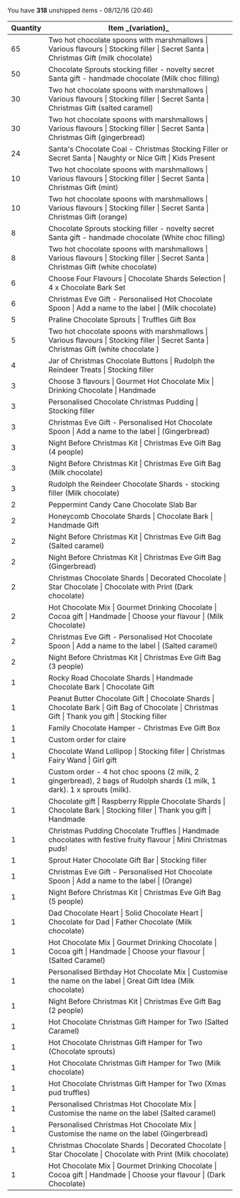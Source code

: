 You have **318** unshipped items - 08/12/16 (20:46)

<table class="table table-striped">

<thead>

<tr>

<th>Quantity</th>

<th>Item _(variation)_</th>

</tr>

</thead>

<tbody>

<tr>

<td>65</td>

<td>Two hot chocolate spoons with marshmallows | Various flavours | Stocking filler | Secret Santa | Christmas Gift (milk chocolate)</td>

</tr>

<tr>

<td>50</td>

<td>Chocolate Sprouts stocking filler - novelty secret Santa gift - handmade chocolate (Milk choc filling)</td>

</tr>

<tr>

<td>30</td>

<td>Two hot chocolate spoons with marshmallows | Various flavours | Stocking filler | Secret Santa | Christmas Gift (salted caramel)</td>

</tr>

<tr>

<td>30</td>

<td>Two hot chocolate spoons with marshmallows | Various flavours | Stocking filler | Secret Santa | Christmas Gift (gingerbread)</td>

</tr>

<tr>

<td>24</td>

<td>Santa&#39;s Chocolate Coal - Christmas Stocking Filler or Secret Santa | Naughty or Nice Gift | Kids Present</td>

</tr>

<tr>

<td>10</td>

<td>Two hot chocolate spoons with marshmallows | Various flavours | Stocking filler | Secret Santa | Christmas Gift (mint)</td>

</tr>

<tr>

<td>10</td>

<td>Two hot chocolate spoons with marshmallows | Various flavours | Stocking filler | Secret Santa | Christmas Gift (orange)</td>

</tr>

<tr>

<td>8</td>

<td>Chocolate Sprouts stocking filler - novelty secret Santa gift - handmade chocolate (White choc filling)</td>

</tr>

<tr>

<td>8</td>

<td>Two hot chocolate spoons with marshmallows | Various flavours | Stocking filler | Secret Santa | Christmas Gift (white chocolate)</td>

</tr>

<tr>

<td>6</td>

<td>Choose Four Flavours | Chocolate Shards Selection | 4 x Chocolate Bark Set</td>

</tr>

<tr>

<td>6</td>

<td>Christmas Eve Gift - Personalised Hot Chocolate Spoon | Add a name to the label | (Milk chocolate)</td>

</tr>

<tr>

<td>5</td>

<td>Praline Chocolate Sprouts | Truffles Gift Box</td>

</tr>

<tr>

<td>5</td>

<td>Two hot chocolate spoons with marshmallows | Various flavours | Stocking filler | Secret Santa | Christmas Gift (white chocolate )</td>

</tr>

<tr>

<td>4</td>

<td>Jar of Christmas Chocolate Buttons | Rudolph the Reindeer Treats | Stocking filler</td>

</tr>

<tr>

<td>3</td>

<td>Choose 3 flavours | Gourmet Hot Chocolate Mix | Drinking Chocolate | Handmade</td>

</tr>

<tr>

<td>3</td>

<td>Personalised Chocolate Christmas Pudding | Stocking filler</td>

</tr>

<tr>

<td>3</td>

<td>Christmas Eve Gift - Personalised Hot Chocolate Spoon | Add a name to the label | (Gingerbread)</td>

</tr>

<tr>

<td>3</td>

<td>Night Before Christmas Kit | Christmas Eve Gift Bag (4 people)</td>

</tr>

<tr>

<td>3</td>

<td>Night Before Christmas Kit | Christmas Eve Gift Bag (Milk chocolate)</td>

</tr>

<tr>

<td>3</td>

<td>Rudolph the Reindeer Chocolate Shards - stocking filler (Milk chocolate)</td>

</tr>

<tr>

<td>2</td>

<td>Peppermint Candy Cane Chocolate Slab Bar</td>

</tr>

<tr>

<td>2</td>

<td>Honeycomb Chocolate Shards | Chocolate Bark | Handmade Gift</td>

</tr>

<tr>

<td>2</td>

<td>Night Before Christmas Kit | Christmas Eve Gift Bag (Salted caramel)</td>

</tr>

<tr>

<td>2</td>

<td>Night Before Christmas Kit | Christmas Eve Gift Bag (Gingerbread)</td>

</tr>

<tr>

<td>2</td>

<td>Christmas Chocolate Shards | Decorated Chocolate | Star Chocolate | Chocolate with Print (Dark chocolate)</td>

</tr>

<tr>

<td>2</td>

<td>Hot Chocolate Mix | Gourmet Drinking Chocolate | Cocoa gift | Handmade | Choose your flavour | (Milk Chocolate)</td>

</tr>

<tr>

<td>2</td>

<td>Christmas Eve Gift - Personalised Hot Chocolate Spoon | Add a name to the label | (Salted caramel)</td>

</tr>

<tr>

<td>2</td>

<td>Night Before Christmas Kit | Christmas Eve Gift Bag (3 people)</td>

</tr>

<tr>

<td>1</td>

<td>Rocky Road Chocolate Shards | Handmade Chocolate Bark | Chocolate Gift</td>

</tr>

<tr>

<td>1</td>

<td>Peanut Butter Chocolate Gift | Chocolate Shards | Chocolate Bark | Gift Bag of Chocolate | Christmas Gift | Thank you gift | Stocking filler</td>

</tr>

<tr>

<td>1</td>

<td>Family Chocolate Hamper - Christmas Eve Gift Box</td>

</tr>

<tr>

<td>1</td>

<td>Custom order for claire</td>

</tr>

<tr>

<td>1</td>

<td>Chocolate Wand Lollipop | Stocking filler | Christmas Fairy Wand | Girl gift</td>

</tr>

<tr>

<td>1</td>

<td>Custom order - 4 hot choc spoons (2 milk, 2 gingerbread), 2 bags of Rudolph shards (1 milk, 1 dark). 1 x sprouts (milk).</td>

</tr>

<tr>

<td>1</td>

<td>Chocolate gift | Raspberry Ripple Chocolate Shards | Chocolate Bark | Stocking filler | Thank you gift | Handmade</td>

</tr>

<tr>

<td>1</td>

<td>Christmas Pudding Chocolate Truffles | Handmade chocolates with festive fruity flavour | Mini Christmas puds!</td>

</tr>

<tr>

<td>1</td>

<td>Sprout Hater Chocolate Gift Bar | Stocking filler</td>

</tr>

<tr>

<td>1</td>

<td>Christmas Eve Gift - Personalised Hot Chocolate Spoon | Add a name to the label | (Orange)</td>

</tr>

<tr>

<td>1</td>

<td>Night Before Christmas Kit | Christmas Eve Gift Bag (5 people)</td>

</tr>

<tr>

<td>1</td>

<td>Dad Chocolate Heart | Solid Chocolate Heart | Chocolate for Dad | Father Chocolate (Milk chocolate)</td>

</tr>

<tr>

<td>1</td>

<td>Hot Chocolate Mix | Gourmet Drinking Chocolate | Cocoa gift | Handmade | Choose your flavour | (Salted Caramel)</td>

</tr>

<tr>

<td>1</td>

<td>Personalised Birthday Hot Chocolate Mix | Customise the name on the label | Great Gift Idea (Milk chocolate)</td>

</tr>

<tr>

<td>1</td>

<td>Night Before Christmas Kit | Christmas Eve Gift Bag (2 people)</td>

</tr>

<tr>

<td>1</td>

<td>Hot Chocolate Christmas Gift Hamper for Two (Salted Caramel)</td>

</tr>

<tr>

<td>1</td>

<td>Hot Chocolate Christmas Gift Hamper for Two (Chocolate sprouts)</td>

</tr>

<tr>

<td>1</td>

<td>Hot Chocolate Christmas Gift Hamper for Two (Milk chocolate)</td>

</tr>

<tr>

<td>1</td>

<td>Hot Chocolate Christmas Gift Hamper for Two (Xmas pud truffles)</td>

</tr>

<tr>

<td>1</td>

<td>Personalised Christmas Hot Chocolate Mix | Customise the name on the label (Salted caramel)</td>

</tr>

<tr>

<td>1</td>

<td>Personalised Christmas Hot Chocolate Mix | Customise the name on the label (Gingerbread)</td>

</tr>

<tr>

<td>1</td>

<td>Christmas Chocolate Shards | Decorated Chocolate | Star Chocolate | Chocolate with Print (Milk chocolate)</td>

</tr>

<tr>

<td>1</td>

<td>Hot Chocolate Mix | Gourmet Drinking Chocolate | Cocoa gift | Handmade | Choose your flavour | (Dark Chocolate)</td>

</tr>

</tbody>

</table>
